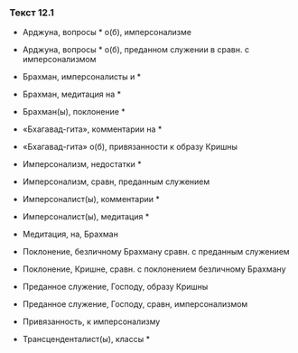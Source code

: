 ### Текст 12.1

- Арджуна, вопросы * о(б), имперсонализме

- Арджуна, вопросы * о(б), преданном служении в сравн. с имперсонализмом

- Брахман, имперсоналисты и *

- Брахман, медитация на *

- Брахман(ы), поклонение *

- «Бхагавад-гита», комментарии на *

- «Бхагавад-гита» о(б), привязанности к образу Кришны

- Имперсонализм, недостатки *

- Имперсонализм, сравн, преданным служением

- Имперсоналист(ы), комментарии *

- Имперсоналист(ы), медитация *

- Медитация, на, Брахман

- Поклонение, безличному Брахману сравн. с преданным служением

- Поклонение, Кришне, сравн. с поклонением безличному Брахману

- Преданное служение, Господу, образу Кришны

- Преданное служение, Господу, сравн, имперсонализмом

- Привязанность, к имперсонализму

- Трансценденталист(ы), классы *
	
